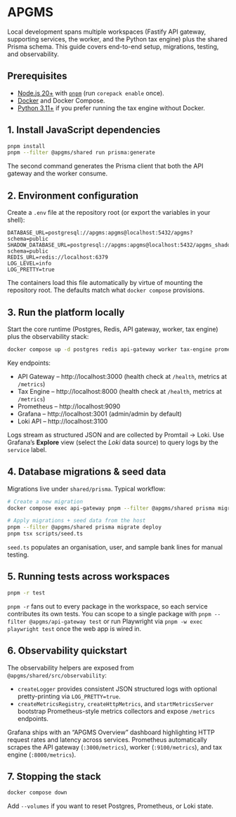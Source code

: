 # APGMS

Local development spans multiple workspaces (Fastify API gateway, supporting services, the worker, and the Python tax engine) plus the shared Prisma schema. This guide covers end-to-end setup, migrations, testing, and observability.

## Prerequisites
- [Node.js 20+](https://nodejs.org/) with [`pnpm`](https://pnpm.io/) (run `corepack enable` once).
- [Docker](https://docs.docker.com/get-docker/) and Docker Compose.
- [Python 3.11+](https://www.python.org/) if you prefer running the tax engine without Docker.

## 1. Install JavaScript dependencies
```bash
pnpm install
pnpm --filter @apgms/shared run prisma:generate
```
The second command generates the Prisma client that both the API gateway and the worker consume.

## 2. Environment configuration
Create a `.env` file at the repository root (or export the variables in your shell):
```env
DATABASE_URL=postgresql://apgms:apgms@localhost:5432/apgms?schema=public
SHADOW_DATABASE_URL=postgresql://apgms:apgms@localhost:5432/apgms_shadow?schema=public
REDIS_URL=redis://localhost:6379
LOG_LEVEL=info
LOG_PRETTY=true
```
The containers load this file automatically by virtue of mounting the repository root. The defaults match what `docker compose` provisions.

## 3. Run the platform locally
Start the core runtime (Postgres, Redis, API gateway, worker, tax engine) plus the observability stack:
```bash
docker compose up -d postgres redis api-gateway worker tax-engine prometheus grafana loki promtail
```
Key endpoints:
- API Gateway – http://localhost:3000 (health check at `/health`, metrics at `/metrics`)
- Tax Engine – http://localhost:8000 (health check at `/health`, metrics at `/metrics`)
- Prometheus – http://localhost:9090
- Grafana – http://localhost:3001 (admin/admin by default)
- Loki API – http://localhost:3100

Logs stream as structured JSON and are collected by Promtail → Loki. Use Grafana’s **Explore** view (select the *Loki* data source) to query logs by the `service` label.

## 4. Database migrations & seed data
Migrations live under `shared/prisma`. Typical workflow:
```bash
# Create a new migration
docker compose exec api-gateway pnpm --filter @apgms/shared prisma migrate dev --name <migration_name>

# Apply migrations + seed data from the host
pnpm --filter @apgms/shared prisma migrate deploy
pnpm tsx scripts/seed.ts
```
`seed.ts` populates an organisation, user, and sample bank lines for manual testing.

## 5. Running tests across workspaces
```bash
pnpm -r test
```
`pnpm -r` fans out to every package in the workspace, so each service contributes its own tests. You can scope to a single package with `pnpm --filter @apgms/api-gateway test` or run Playwright via `pnpm -w exec playwright test` once the web app is wired in.

## 6. Observability quickstart
The observability helpers are exposed from `@apgms/shared/src/observability`:
- `createLogger` provides consistent JSON structured logs with optional pretty-printing via `LOG_PRETTY=true`.
- `createMetricsRegistry`, `createHttpMetrics`, and `startMetricsServer` bootstrap Prometheus-style metrics collectors and expose `/metrics` endpoints.

Grafana ships with an “APGMS Overview” dashboard highlighting HTTP request rates and latency across services. Prometheus automatically scrapes the API gateway (`:3000/metrics`), worker (`:9100/metrics`), and tax engine (`:8000/metrics`).

## 7. Stopping the stack
```bash
docker compose down
```
Add `--volumes` if you want to reset Postgres, Prometheus, or Loki state.
